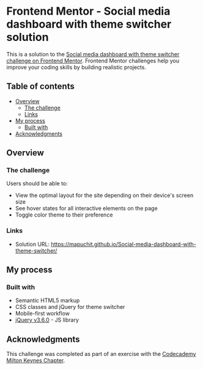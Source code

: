# Frontend Mentor - Social media dashboard with theme switcher solution

This is a solution to the [Social media dashboard with theme switcher challenge on Frontend Mentor](https://www.frontendmentor.io/challenges/social-media-dashboard-with-theme-switcher-6oY8ozp_H). Frontend Mentor challenges help you improve your coding skills by building realistic projects. 

## Table of contents

- [Overview](#overview)
  - [The challenge](#the-challenge)
  - [Links](#links)
- [My process](#my-process)
  - [Built with](#built-with)
- [Acknowledgments](#acknowledgments)

## Overview

### The challenge

Users should be able to:

- View the optimal layout for the site depending on their device's screen size
- See hover states for all interactive elements on the page
- Toggle color theme to their preference

### Links

- Solution URL: https://mapuchit.github.io/Social-media-dashboard-with-theme-switcher/

## My process

### Built with

- Semantic HTML5 markup
- CSS classes and jQuery for theme switcher
- Mobile-first workflow
- [jQuery v3.6.0](https://jquery.com/) - JS library

## Acknowledgments

This challenge was completed as part of an exercise with the [Codecademy Milton Keynes Chapter](https://community.codecademy.com/milton-keynes/).
